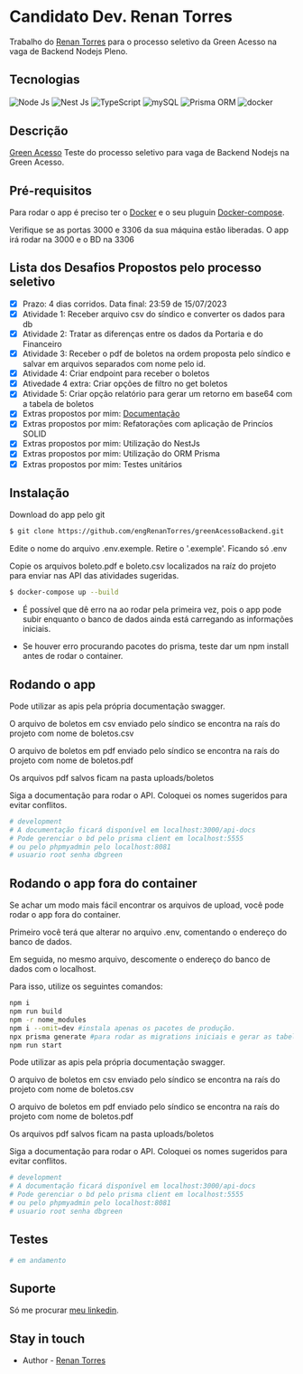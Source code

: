 # Candidato Dev. Renan Torres

Trabalho do [Renan Torres](https://www.linkedin.com/in/eng-renan-torres/) para o processo seletivo da Green Acesso na vaga de Backend Nodejs Pleno.
## Tecnologias

<img align="center" alt="Node Js" src="https://img.shields.io/badge/Node.js-43853D?style=for-the-badge&logo=node.js&logoColor=white"/>
<img align="center" alt="Nest Js" src="https://img.shields.io/badge/nestjs-%23E0234E.svg?style=for-the-badge&logo=nestjs&logoColor=white"/>
<img align="center" alt="TypeScript" src="https://img.shields.io/badge/TypeScript-007ACC?style=for-the-badge&logo=typescript&logoColor=white"/>
<img align="center" alt="mySQL" src="https://img.shields.io/badge/MySQL-00000F?style=for-the-badge&logo=mysql&logoColor=white"/>
<img align="center" alt="Prisma ORM" src="https://img.shields.io/badge/Prisma-3982CE?style=for-the-badge&logo=Prisma&logoColor=white"/>
<img align="center" alt="docker" src="https://img.shields.io/badge/docker-%230db7ed.svg?style=for-the-badge&logo=docker&logoColor=white"/>

## Descrição

[Green Acesso](https://greenacesso.com.br/) Teste do processo seletivo para vaga de Backend Nodejs na Green Acesso.
## Pré-requisitos

Para rodar o app é preciso ter o [Docker](https://docs.docker.com/engine/install/) e o seu pluguin [Docker-compose](https://docs.docker.com/compose/install/).

Verifique se as portas 3000 e 3306 da sua máquina estão liberadas. O app irá rodar na 3000 e o BD na 3306

## Lista dos Desafios Propostos pelo processo seletivo

- [x] Prazo: 4 dias corridos. Data final: 23:59 de 15/07/2023
- [x] Atividade 1: Receber arquivo csv do síndico e converter os dados para db
- [x] Atividade 2: Tratar as diferenças entre os dados da Portaria e do Financeiro
- [x] Atividade 3: Receber o pdf de boletos na ordem proposta pelo síndico e salvar em arquivos separados com nome pelo id.
- [x] Atividade 4: Criar endpoint para receber o boletos
- [x] Ativedade 4 extra: Criar opções de filtro no get boletos
- [x] Atividade 5: Criar opção relatório para gerar um retorno em base64 com a tabela de boletos
- [x] Extras propostos por mim: [Documentação](localhost:3000/api-docs)
- [x] Extras propostos por mim: Refatorações com aplicação de Princíos SOLID
- [x] Extras propostos por mim: Utilização do NestJs
- [x] Extras propostos por mim: Utilização do ORM Prisma
- [x] Extras propostos por mim: Testes unitários

## Instalação

Download do app pelo git

```bash
$ git clone https://github.com/engRenanTorres/greenAcessoBackend.git
```

Edite o nome do arquivo .env.exemple. Retire o '.exemple'. Ficando só .env

Copie os arquivos boleto.pdf e boleto.csv localizados na raíz do projeto para enviar nas API das atividades sugeridas.

```bash
$ docker-compose up --build
```
* É possível que dê erro na ao rodar pela primeira vez, pois o app pode subir enquanto o banco de dados ainda está carregando as informações iniciais.


* Se houver erro procurando pacotes do prisma, teste dar um npm install antes de rodar o container.
## Rodando o app

Pode utilizar as apis pela própria documentação swagger.

O arquivo de boletos em csv enviado pelo síndico se encontra na raís do projeto com nome de boletos.csv

O arquivo de boletos em pdf enviado pelo síndico se encontra na raís do projeto com nome de boletos.pdf

Os arquivos pdf salvos ficam na pasta uploads/boletos

Siga a documentação para rodar o API. Coloquei os nomes sugeridos para evitar conflitos.
```bash
# development
# A documentação ficará disponível em localhost:3000/api-docs
# Pode gerenciar o bd pelo prisma client em localhost:5555
# ou pelo phpmyadmin pelo localhost:8081
# usuario root senha dbgreen
```
## Rodando o app fora do container

Se achar um modo mais fácil encontrar os arquivos de upload, você pode rodar o app fora do container.

Primeiro você terá que alterar no arquivo .env, comentando o endereço do banco de dados. 

Em seguida, no mesmo arquivo, descomente o endereço do banco de dados com o localhost.

Para isso, utilize os seguintes comandos:
```bash
npm i
npm run build
npm -r nome_modules
npm i --omit=dev #instala apenas os pacotes de produção.
npx prisma generate #para rodar as migrations iniciais e gerar as tabelas iniciais
npm run start
```

Pode utilizar as apis pela própria documentação swagger.

O arquivo de boletos em csv enviado pelo síndico se encontra na raís do projeto com nome de boletos.csv

O arquivo de boletos em pdf enviado pelo síndico se encontra na raís do projeto com nome de boletos.pdf

Os arquivos pdf salvos ficam na pasta uploads/boletos

Siga a documentação para rodar o API. Coloquei os nomes sugeridos para evitar conflitos.
```bash
# development
# A documentação ficará disponível em localhost:3000/api-docs
# Pode gerenciar o bd pelo prisma client em localhost:5555
# ou pelo phpmyadmin pelo localhost:8081
# usuario root senha dbgreen
```

## Testes

```bash
# em andamento
```

## Suporte

Só me procurar [meu linkedin](https://www.linkedin.com/in/eng-renan-torres/).

## Stay in touch

- Author - [Renan Torres](https://www.linkedin.com/in/eng-renan-torres/)

#
